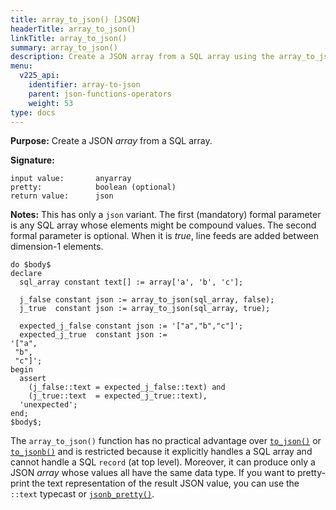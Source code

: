 ```yaml
---
title: array_to_json() [JSON]
headerTitle: array_to_json()
linkTitle: array_to_json()
summary: array_to_json()
description: Create a JSON array from a SQL array using the array_to_json() function.
menu:
  v225_api:
    identifier: array-to-json
    parent: json-functions-operators
    weight: 53
type: docs
---
```


**Purpose:** Create a JSON _array_ from a SQL array.

**Signature:**

```
input value:       anyarray
pretty:            boolean (optional)
return value:      json
```

**Notes:** This has only a `json` variant. The first (mandatory) formal parameter is any SQL array whose elements might be compound values. The second formal parameter is optional. When it is _true_, line feeds are added between dimension-1 elements.

```plpgsql
do $body$
declare
  sql_array constant text[] := array['a', 'b', 'c'];

  j_false constant json := array_to_json(sql_array, false);
  j_true  constant json := array_to_json(sql_array, true);

  expected_j_false constant json := '["a","b","c"]';
  expected_j_true  constant json :=
'["a",
 "b",
 "c"]';
begin
  assert
    (j_false::text = expected_j_false::text) and
    (j_true::text  = expected_j_true::text),
  'unexpected';
end;
$body$;
```

The `array_to_json()` function has no practical advantage over [`to_json()`](../to-jsonb/) or [`to_jsonb()`](../to-jsonb) and is restricted because it explicitly handles a SQL array and cannot handle a SQL `record` (at top level). Moreover, it can produce only a JSON _array_ whose values all have the same data type. If you want to pretty-print the text representation of the result JSON value, you can use the `::text` typecast or [`jsonb_pretty()`](../jsonb-pretty/).

